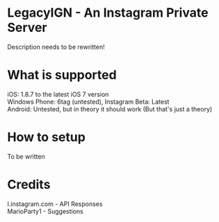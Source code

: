 # LegacyIGN - An Instagram Private Server
Description needs to be rewritten!
# What is supported
iOS: 1.8.7 to the latest iOS 7 version <br />
Windows Phone: 6tag (untested), Instagram Beta: Latest <br />
Android: Untested, but in theory it should work (But that's just a theory)
# How to setup
To be written <br />

# Credits
I.instagram.com - API Responses <br />
MarioParty1 - Suggestions
